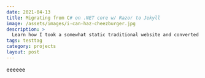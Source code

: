 ```yaml
---
date: 2021-04-13
title: Migrating from C# on .NET core w/ Razor to Jekyll
image: /assets/images/i-can-haz-cheezburger.jpg
description: >
  Learn how I took a somewhat static traditional website and converted it into a Jekyll project hosted with GitHub Pages.
tags: testtag
category: projects
layout: post
---
```


eeeeee